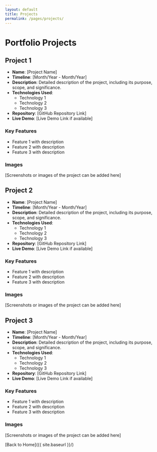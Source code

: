 ```yaml
---
layout: default
title: Projects
permalink: /pages/projects/
---
```


# Portfolio Projects

## Project 1
* **Name**: [Project Name]
* **Timeline**: [Month/Year - Month/Year]
* **Description**: Detailed description of the project, including its purpose, scope, and significance.
* **Technologies Used**: 
  * Technology 1
  * Technology 2
  * Technology 3
* **Repository**: [GitHub Repository Link]
* **Live Demo**: [Live Demo Link if available]

### Key Features
* Feature 1 with description
* Feature 2 with description
* Feature 3 with description

### Images
[Screenshots or images of the project can be added here]

## Project 2
* **Name**: [Project Name]
* **Timeline**: [Month/Year - Month/Year]
* **Description**: Detailed description of the project, including its purpose, scope, and significance.
* **Technologies Used**: 
  * Technology 1
  * Technology 2
  * Technology 3
* **Repository**: [GitHub Repository Link]
* **Live Demo**: [Live Demo Link if available]

### Key Features
* Feature 1 with description
* Feature 2 with description
* Feature 3 with description

### Images
[Screenshots or images of the project can be added here]

## Project 3
* **Name**: [Project Name]
* **Timeline**: [Month/Year - Month/Year]
* **Description**: Detailed description of the project, including its purpose, scope, and significance.
* **Technologies Used**: 
  * Technology 1
  * Technology 2
  * Technology 3
* **Repository**: [GitHub Repository Link]
* **Live Demo**: [Live Demo Link if available]

### Key Features
* Feature 1 with description
* Feature 2 with description
* Feature 3 with description

### Images
[Screenshots or images of the project can be added here]

[Back to Home]({{ site.baseurl }}/)